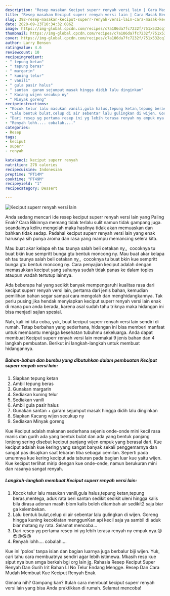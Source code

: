 ```yaml
---
description: "Resep masakan Keciput superr renyah versi lain | Cara Masak Keciput superr renyah versi lain Yang Enak dan Simpel"
title: "Resep masakan Keciput superr renyah versi lain | Cara Masak Keciput superr renyah versi lain Yang Enak dan Simpel"
slug: 392-resep-masakan-keciput-superr-renyah-versi-lain-cara-masak-keciput-superr-renyah-versi-lain-yang-enak-dan-simpel
date: 2020-09-23T10:34:32.086Z
image: https://img-global.cpcdn.com/recipes/c7a106da7fc7232f/751x532cq70/keciput-superr-renyah-versi-lain-foto-resep-utama.jpg
thumbnail: https://img-global.cpcdn.com/recipes/c7a106da7fc7232f/751x532cq70/keciput-superr-renyah-versi-lain-foto-resep-utama.jpg
cover: https://img-global.cpcdn.com/recipes/c7a106da7fc7232f/751x532cq70/keciput-superr-renyah-versi-lain-foto-resep-utama.jpg
author: Larry Benson
ratingvalue: 4.6
reviewcount: 10
recipeingredient:
- " tepung ketan"
- " tepung beras"
- " margarin"
- " kuning telur"
- " vanili"
- " gula pasir halus"
- " santan  garam sejumput masak hingga didih lalu dinginkan"
- " Kacang wijen secukup ny"
- " Minyak goreng"
recipeinstructions:
- "Kocok telur lalu masukan vanili,gula halus,tepung ketan,tepung beras,mentega, aduk rata beri santan sedikit sedikit uleni hingga kalis bila dirasa adonan masih blom kalis boleh ditambah air sedikit2 saja biar ga kelembekan."
- "Lalu bentuk bulat,celup di air sebentar lalu gulingkan di wijen. Goreng hingga kuning kecoklatan menggunKan api kecil saja ya sambil di aduk biar matang ny rata. Selamat mencoba..."
- "Dari resep yg pertama resep ini yg lebih terasa renyah ny empuk nya.😍😍😘😘😘"
- "Renyah lohh.... cobalah...."
categories:
- Resep
tags:
- keciput
- superr
- renyah

katakunci: keciput superr renyah 
nutrition: 278 calories
recipecuisine: Indonesian
preptime: "PT14M"
cooktime: "PT49M"
recipeyield: "1"
recipecategory: Dessert

---
```



![Keciput superr renyah versi lain](https://img-global.cpcdn.com/recipes/c7a106da7fc7232f/751x532cq70/keciput-superr-renyah-versi-lain-foto-resep-utama.jpg)

Anda sedang mencari ide resep keciput superr renyah versi lain yang Paling Enak? Cara Bikinnya memang tidak terlalu sulit namun tidak gampang juga. seandainya keliru mengolah maka hasilnya tidak akan memuaskan dan bahkan tidak sedap. Padahal keciput superr renyah versi lain yang enak harusnya sih punya aroma dan rasa yang mampu memancing selera kita.

Mau buat akar kelapa eh tau taunya salah beli cetakan ny,, ‍ cocoknya tu buat bkin kue sempritt bunga gtu bentuk moncong ny. Mau buat akar kelapa eh tau taunya salah beli cetakan ny,, ‍ cocoknya tu buat bkin kue sempritt bunga gtu bentuk moncong ny. Cara penyajian keciput adalah dengan memasukkan keciput yang suhunya sudah tidak panas ke dalam toples ataupun wadah tertutup lainnya.

Ada beberapa hal yang sedikit banyak mempengaruhi kualitas rasa dari keciput superr renyah versi lain, pertama dari jenis bahan, kemudian pemilihan bahan segar sampai cara mengolah dan menghidangkannya. Tak perlu pusing jika hendak menyiapkan keciput superr renyah versi lain enak di mana pun anda berada, karena asal sudah tahu triknya maka hidangan ini bisa menjadi sajian spesial.


Nah, kali ini kita coba, yuk, buat keciput superr renyah versi lain sendiri di rumah. Tetap berbahan yang sederhana, hidangan ini bisa memberi manfaat untuk membantu menjaga kesehatan tubuhmu sekeluarga. Anda dapat membuat Keciput superr renyah versi lain memakai 9 jenis bahan dan 4 langkah pembuatan. Berikut ini langkah-langkah untuk membuat hidangannya.

<!--inarticleads1-->

##### Bahan-bahan dan bumbu yang dibutuhkan dalam pembuatan Keciput superr renyah versi lain:

1. Siapkan  tepung ketan
1. Ambil  tepung beras
1. Gunakan  margarin
1. Sediakan  kuning telur
1. Sediakan  vanili
1. Ambil  gula pasir halus
1. Gunakan  santan + garam sejumput masak hingga didih lalu dinginkan
1. Siapkan  Kacang wijen secukup ny
1. Sediakan  Minyak goreng


Kue Keciput adalah makanan sederhana sejenis onde-onde mini kecil rasa manis dan gurih ada yang bentuk bulat dan ada yang bentuk panjang lonjong sering disebut keciput panjang wijen empuk yang berasal dari. Kue keciput adalah kue kering yang sangat banyak sekali penggemarnya dan sangat pas disajikan saat lebaran tiba sebagai cemilan. Seperti pada umumnya kue kering keciput ada taburan pada bagian luar kue yaitu wijen. Kue keciput terlihat mirip dengan kue onde-onde, namun berukuran mini dan rasanya sangat renyah. 

<!--inarticleads2-->

##### Langkah-langkah membuat Keciput superr renyah versi lain:

1. Kocok telur lalu masukan vanili,gula halus,tepung ketan,tepung beras,mentega, aduk rata beri santan sedikit sedikit uleni hingga kalis bila dirasa adonan masih blom kalis boleh ditambah air sedikit2 saja biar ga kelembekan.
1. Lalu bentuk bulat,celup di air sebentar lalu gulingkan di wijen. Goreng hingga kuning kecoklatan menggunKan api kecil saja ya sambil di aduk biar matang ny rata. Selamat mencoba...
1. Dari resep yg pertama resep ini yg lebih terasa renyah ny empuk nya.😍😍😘😘😘
1. Renyah lohh.... cobalah....


Kue ini &#39;polos&#39; tanpa isian dan bagian luarnya juga berbalur biji wijen. Yuk, cari tahu cara membuatnya sendiri agar lebih istimewa. Mkasih resp kue siput nya bun smga berkah bgi org lain jg. Rahasia Resep Keciput Super Renyah Dan Gurih Irit Bahan Ll No Telur Endang Mengge. Resep Dan Cara Mudah Membuat Kue Keciput Renyah Enak. 

Gimana nih? Gampang kan? Itulah cara membuat keciput superr renyah versi lain yang bisa Anda praktikkan di rumah. Selamat mencoba!
